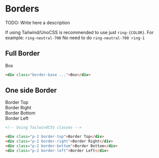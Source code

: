 # Borders

TODO: Write here a description

If using Tailwind/UnoCSS is recommended to use just `ring-{COLOR}`. For example: `ring-neutral-700`
No need to do `ring-neutral-700 ring-1`

## Full Border

<div flex mt-32>
  <div size-64 rounded-2 grid place-content-center border-base>Box</div>
</div>

```html
<div class="border-base ...">Box</div>
```

## One side Border

<div flex justify-center mt-32>
  <div p-8 border-top>Border Top</div>
  <div p-8 border-right>Border Right</div>
  <div p-8 border-bottom>Border Bottom</div>
  <div p-8 border-left>Border Left</div>
</div>

```html
<!-- Using TailwindCSS classes -->

<div class="p-2 border-top">Border Top</div>
<div class="p-2 border-right">Border Right</div>
<div class="p-2 border-bottom">Border Bottom</div>
<div class="p-2 border-left">Border Left</div>
```
